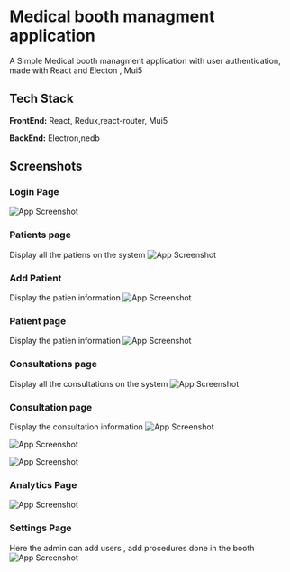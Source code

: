 
# Medical booth managment application 

A Simple Medical booth managment application with user authentication,  
made with React and Electon , Mui5 



## Tech Stack

**FrontEnd:** React, Redux,react-router, Mui5

**BackEnd:** Electron,nedb


## Screenshots

### Login Page
![App Screenshot](https://i.imgur.com/gkxTFz8.jpg)
### Patients page
Display all the patiens on the system
![App Screenshot](https://i.imgur.com/dkFVId4.jpg)
### Add Patient
Display the patien information 
![App Screenshot](https://i.imgur.com/ig5ev8w.jpg)
### Patient page
Display the patien information 
![App Screenshot](https://i.imgur.com/vohBU94.jpg)
### Consultations page
Display all the consultations on the system
![App Screenshot](https://i.imgur.com/cQNcM8W.jpg)
### Consultation page
Display the consultation information
![App Screenshot](https://i.imgur.com/FeBg9Lj.jpg)

![App Screenshot](https://i.imgur.com/TPowZlH.jpg)

![App Screenshot](https://i.imgur.com/qkoYcHN.jpg)
### Analytics Page

![App Screenshot](https://i.imgur.com/Q5kAi1A.jpg)
### Settings Page
Here the admin can add users , add procedures done in the booth  
![App Screenshot](https://i.imgur.com/5yCcq4T.jpg)
